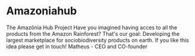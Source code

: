 # Amazoniahub
The Amazônia Hub Project
Have you imagined having acces to all the products from the Amazon Rainforest?
That's our goal:
Developing the largest marketplace for sociobiodiversity products on earth.
If you like this idea please get in touch!
Matheus - CEO and CO-founder
